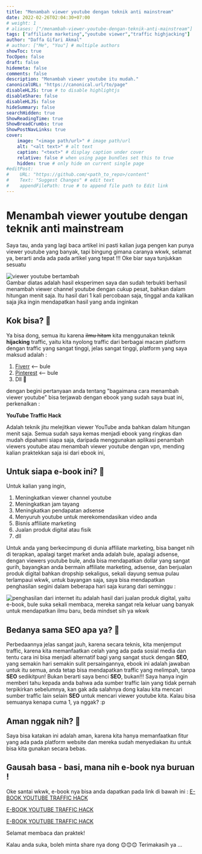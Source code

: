 ```yaml
---
title: "Menambah viewer youtube dengan teknik anti mainstream"
date: 2022-02-26T02:04:30+07:00
# weight: 1
# aliases: ["/menambah-viewer-youtube-dengan-teknik-anti-mainstream"]
tags: ["affiliate marketing","youtube viewer","traffic highjacking"]
author: "Daffa Gifari Akmal"
# author: ["Me", "You"] # multiple authors
showToc: true
TocOpen: false
draft: false
hidemeta: false
comments: false
description: "Menambah viewer youtube itu mudah."
canonicalURL: "https://canonical.url/to/page"
disableHLJS: true # to disable highlightjs
disableShare: false
disableHLJS: false
hideSummary: false
searchHidden: true
ShowReadingTime: true
ShowBreadCrumbs: true
ShowPostNavLinks: true
cover:
    image: "<image path/url>" # image path/url
    alt: "<alt text>" # alt text
    caption: "<text>" # display caption under cover
    relative: false # when using page bundles set this to true
    hidden: true # only hide on current single page
#editPost:
#    URL: "https://github.com/<path_to_repo>/content"
#    Text: "Suggest Changes" # edit text
#    appendFilePath: true # to append file path to Edit link
---
```

# Menambah viewer youtube dengan teknik anti mainstream
Saya tau, anda yang lagi baca artikel ini pasti kalian juga pengen kan punya viewer youtube yang banyak, tapi bingung gimana caranya wkwk, selamat ya, berarti anda ada pada artikel yang tepat !!! Oke biar saya tunjukkan sesuatu 

![viewer youtube bertambah](https://i.ibb.co/tMz3fy8/hihi.png)<br>
Gambar diatas adalah hasil eksperimen saya dan sudah terbukti berhasil menambah viewer channel youtube dengan cukup pesat, bahkan dalam hitungan menit saja. Itu hasil dari 1 kali percobaan saja, tinggal anda kalikan saja jika ingin mendapatkan hasil yang anda inginkan
## Kok bisa? 🤔
Ya bisa dong, semua itu karena ~~ilmu hitam~~ kita menggunakan teknik **hijacking** traffic, yaitu kita nyolong traffic dari berbagai macam platform dengan traffic yang sangat tinggi, jelas sangat tinggi, platform yang saya maksud adalah :

 1. [Fiverr](https://fiverr.com) <-- bule
 2. [Pinterest](https://www.pinterest.co.uk) <-- bule
 3. Dll 🤪

dengan begini pertanyaan anda tentang "bagaimana cara menambah viewer youtube" bisa terjawab dengan ebook yang sudah saya buat ini, perkenalkan :

**YouTube Traffic Hack**

Adalah teknik jitu melejitkan viewer YouTube anda bahkan dalam hitungan menit saja. Semua sudah saya kemas menjadi ebook yang ringkas dan mudah dipahami siapa saja, daripada menggunakan aplikasi penambah viewers youtube atau menambah viewer youtube dengan vpn, mending kalian praktekkan saja isi dari ebook ini,

## Untuk siapa e-book ini? 🤔
Untuk kalian yang ingin,

 1. Meningkatkan viewer channel youtube
 2. Meningkatkan jam tayang
 3. Meningkatkan pendapatan adsense
 4. Menyuruh youtube untuk merekomendasikan video anda
 5. Bisnis affiliate marketing
 6. Jualan produk digital atau fisik
 7. dll

Untuk anda yang berkecimpung di dunia affiliate marketing, bisa banget nih di terapkan, apalagi target market anda adalah bule, apalagi adsense, dengan viewers youtube bule, anda bisa mendapatkan dollar yang sangat gurih, bayangkan anda bermain affiliate marketing, adsense, dan berjualan produk digital bahkan dropship sekaligus, sekali dayung semua pulau terlampaui wkwk, untuk bayangan saja, saya bisa mendapatkan penghasilan segini dalam beberapa hari saja kurang dari seminggu :

![penghasilan dari internet](https://i.ibb.co/HKXfpKk/earning.png)
itu adalah hasil dari jualan produk digital, yaitu e-book, bule suka sekali membaca, mereka sangat rela keluar uang banyak untuk mendapatkan ilmu baru, beda mindset sih ya wkwk

## Bedanya sama SEO apa ya? 🤔
Perbedaannya jelas sangat jauh, karena secara teknis, kita menjemput traffic, karena kita memanfaatkan celah yang ada pada sosial media dan tentu cara ini bisa menjadi alternatif bagi yang sangat stuck dengan **SEO**, yang semakin hari semakin sulit persaingannya, ebook ini adalah jawaban untuk itu semua, anda tetap bisa mendapatkan traffic yang melimpah, tanpa **SEO** sedikitpun! Bukan berarti saya benci **SEO**, bukan!!! Saya hanya ingin memberi tahu kepada anda bahwa ada sumber traffic lain yang tidak pernah terpikirkan sebelumnya, kan gak ada salahnya dong kalau kita mencari sumber traffic lain selain **SEO** untuk mencari viewer youtube kita. Kalau bisa semuanya kenapa cuma 1, ya nggak? :p

## Aman nggak nih? 🤔
Saya bisa katakan ini adalah aman, karena kita hanya memanfaatkan fitur yang ada pada platform website dan mereka sudah menyediakan itu untuk bisa kita gunakan secara bebas.

## Gausah basa - basi, mana nih e-book nya buruan !
Oke santai wkwk, e-book nya bisa anda dapatkan pada link di bawah ini :
[E-BOOK YOUTUBE TRAFFIC HACK](https://lynk.id/dagimal/VQBBy8p)

[E-BOOK YOUTUBE TRAFFIC HACK](https://lynk.id/dagimal/VQBBy8p)

[E-BOOK YOUTUBE TRAFFIC HACK](https://lynk.id/dagimal/VQBBy8p)

Selamat membaca dan praktek!

Kalau anda suka, boleh minta share nya dong 😊😊😊
Terimakasih ya ...
